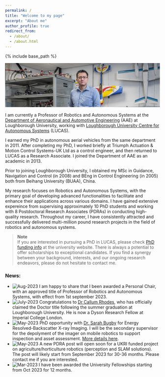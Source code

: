```yaml
---
permalink: /
title: "Welcome to my page"
excerpt: "About me"
author_profile: true
redirect_from: 
  - /about/
  - /about.html
---
```


{% include base_path %}


![image](/images/D5286-03.jpg)

I am currently a Professor of Robotics and Autonomous Systems at the [Department of Aeronautical and Automotive Engineering](https://www.lboro.ac.uk/departments/aae/) (AAE) at Loughborough University, working with [Loughborough University Centre for Autonomous Systems](https://sites.google.com/a/lucasresearch.co.uk/lucas-research/home) (LUCAS).

I earned my PhD in autonomous aerial vehicles from the same department in 2011. After completing my PhD,  I worked briefly at Triumph Actuation & Motion Control Systems-UK Ltd as a control engineer, and then returned to LUCAS as a Research Associate. I joined the Department of AAE as an academic in 2013. 

Prior to joining Loughborough University, I obtained my MSc in Guidance, Navigation and Control (in 2008) and BEng in Control Engineering (in 2005) both from Beihang University (BUAA), China. 

My research focuses on Robotics and Autonomous Systems, with the primary goal of developing advanced functionalities to facilitate and enhance their applications across various domains. I have gained extensive expereince from supervising approximately 10 PhD students and working with 8 Postdoctoral Research Associates (PDRAs) in conducting high-quality research. Throughout my career, I have consistently attracted and successfully delivered multi-million pound research projects in the field of robotics and autonomous systems.

> <i class="fa fa-exclamation-circle"></i> **Note** <br>
> If you are interested in pursuing a PhD in LUCAS, please check [PhD funding info](https://www.lboro.ac.uk/study/postgraduate/fees-funding/research-degree-funding/) at the university website. There is always a potential to offer scholarships to exceptional candidates. If you find a synergy between your background, interests, and our ongoing research endeavors, please do not hesitate to contact me. 

[//]: # (* Application domain: Smart farming, CBRN defence, Environment monitoring, Infrastructure inspection, Intelligent mobility)


### News: 
- <img src="https://img.shields.io/badge/Aug-2023-lightblue" alt = "Aug-2023" align="top"> I am happy to share that I been awarded a Personal Chair, with an approved title of Professor of Robotics and Autonomous Systems, with effect from 1st september 2023.  
- <img src="https://img.shields.io/badge/July-2023-lightblue" alt = "July-2023" align="top"> Congratulations to [Dr Callum Rhodes](https://uk.linkedin.com/in/callum-rhodes-0940b6132), who has officially claimed the Doctor title following the summer graduation at Loughborough University. He is now a Dyson Research Fellow at Imperial College London. 
- <img src="https://img.shields.io/badge/May-2023-lightblue" alt = "May-2023" align="top"> PhD opportunity with [Dr. Sarah Bugby](https://www.lboro.ac.uk/departments/physics/staff/sarah-bugby) for Energy Resolved-Backscatter X-ray Imaging. I will be the secondary supervisor for the depolyment of the imager on mobile robotics to support inspection and asset assessment. [More details here](https://www.jobs.ac.uk/job/DAB426/phd-studentship-energy-resolved-backscatter-x-ray-imaging-for-safety-inspection-and-asset-assessment-in-nuclear-decommissioning).
- <img src="https://img.shields.io/badge/May-2023-lightblue" alt = "May-2023" align="top"> A new PDRA post will open soon for a UKRI funded project on agriculture/horticulture robotics (perception and SLAM solutions). The post will likely start from September 2023 for 30-36 months. Please contact me if you are interested. 
- <img src="https://img.shields.io/badge/Mar-2023-lightblue" alt = "Mar-2023" align="top"> I have been awarded the University Fellowships starting from Oct 2023 for 12 months.


